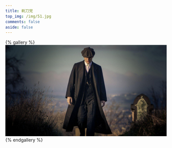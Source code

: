 ```yaml
---
title: 剃刀党
top_img: /img/51.jpg
comments: false
aside: false
---
```


{% gallery %}
![](/img/51.jpg)
{% endgallery %}
